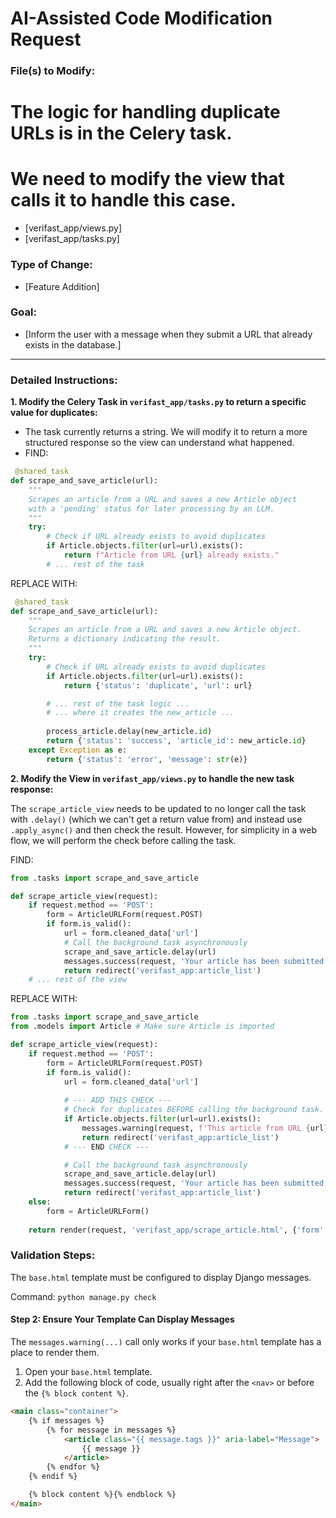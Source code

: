 # AI-Assisted Code Modification Request

### File(s) to Modify:
# The logic for handling duplicate URLs is in the Celery task.
# We need to modify the view that calls it to handle this case.
- [verifast_app/views.py]
- [verifast_app/tasks.py]

### Type of Change:
- [Feature Addition]

### Goal:
- [Inform the user with a message when they submit a URL that already exists in the database.]

---

### Detailed Instructions:

**1. Modify the Celery Task in `verifast_app/tasks.py` to return a specific value for duplicates:**
- The task currently returns a string. We will modify it to return a more structured response so the view can understand what happened.
- FIND:
```python
 @shared_task
def scrape_and_save_article(url):
    """
    Scrapes an article from a URL and saves a new Article object
    with a 'pending' status for later processing by an LLM.
    """
    try:
        # Check if URL already exists to avoid duplicates
        if Article.objects.filter(url=url).exists():
            return f"Article from URL {url} already exists."
        # ... rest of the task
```
REPLACE WITH:

```python
 @shared_task
def scrape_and_save_article(url):
    """
    Scrapes an article from a URL and saves a new Article object.
    Returns a dictionary indicating the result.
    """
    try:
        # Check if URL already exists to avoid duplicates
        if Article.objects.filter(url=url).exists():
            return {'status': 'duplicate', 'url': url}

        # ... rest of the task logic ...
        # ... where it creates the new_article ...
        
        process_article.delay(new_article.id)
        return {'status': 'success', 'article_id': new_article.id}
    except Exception as e:
        return {'status': 'error', 'message': str(e)}
```

**2. Modify the View in `verifast_app/views.py` to handle the new task response:**

The `scrape_article_view` needs to be updated to no longer call the task with `.delay()` (which we can't get a return value from) and instead use `.apply_async()` and then check the result. However, for simplicity in a web flow, we will perform the check before calling the task.

FIND:

```python
from .tasks import scrape_and_save_article

def scrape_article_view(request):
    if request.method == 'POST':
        form = ArticleURLForm(request.POST)
        if form.is_valid():
            url = form.cleaned_data['url']
            # Call the background task asynchronously
            scrape_and_save_article.delay(url)
            messages.success(request, 'Your article has been submitted and is being processed in the background!')
            return redirect('verifast_app:article_list')
    # ... rest of the view
```
REPLACE WITH:

```python
from .tasks import scrape_and_save_article
from .models import Article # Make sure Article is imported

def scrape_article_view(request):
    if request.method == 'POST':
        form = ArticleURLForm(request.POST)
        if form.is_valid():
            url = form.cleaned_data['url']
            
            # --- ADD THIS CHECK ---
            # Check for duplicates BEFORE calling the background task.
            if Article.objects.filter(url=url).exists():
                messages.warning(request, f'This article from URL {url} is already in our database.')
                return redirect('verifast_app:article_list')
            # --- END CHECK ---

            # Call the background task asynchronously
            scrape_and_save_article.delay(url)
            messages.success(request, 'Your article has been submitted and is being processed in the background!')
            return redirect('verifast_app:article_list')
    else:
        form = ArticleURLForm()
    
    return render(request, 'verifast_app/scrape_article.html', {'form': form})
```

### Validation Steps:
The `base.html` template must be configured to display Django messages.

Command: `python manage.py check`

#### Step 2: Ensure Your Template Can Display Messages

The `messages.warning(...)` call only works if your `base.html` template has a place to render them.

1.  Open your `base.html` template.
2.  Add the following block of code, usually right after the `<nav>` or before the `{% block content %}`.

```html
<main class="container">
    {% if messages %}
        {% for message in messages %}
            <article class="{{ message.tags }}" aria-label="Message">
                {{ message }}
            </article>
        {% endfor %}
    {% endif %}

    {% block content %}{% endblock %}
</main>
